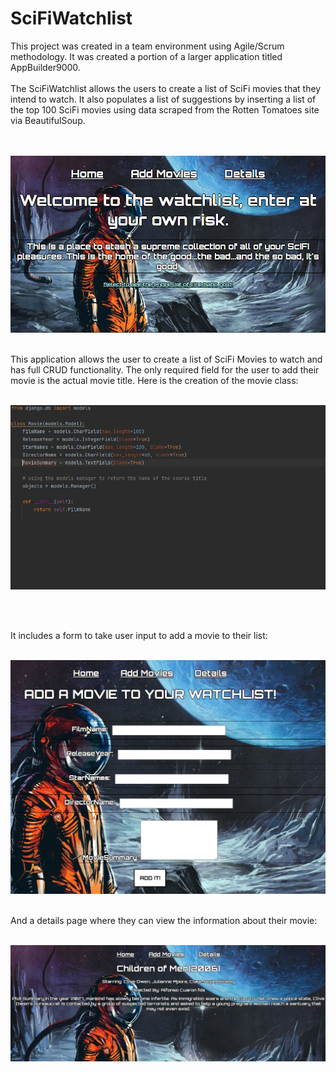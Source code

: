 # SciFiWatchlist
This project was created in a team environment using Agile/Scrum methodology.
It was created a portion of a larger application titled AppBuilder9000.<br>
<br>
The SciFiWatchlist allows the users to create a list of SciFi movies that they intend to watch. It also populates a list of suggestions by inserting a list of the top 100 SciFi movies using data scraped from the Rotten Tomatoes site via BeautifulSoup.
<br>
<br><br>

![image of home screen](https://github.com/barnettbrittanym/SciFiWatchlist/blob/main/SciFiWatchlist/SciFiWatchlist/SciFiWatchlistImages/SciFiWatchlistHomeScreen.PNG)
<br>
<br>

This application allows the user to create a list of SciFi Movies to watch and has full CRUD functionality.
The only required field for the user to add their movie is the actual movie title. Here is the creation of the movie class:
<br>
<br>

![image of home screen](https://github.com/barnettbrittanym/SciFiWatchlist/blob/main/SciFiWatchlist/SciFiWatchlist/SciFiWatchlistImages/SciFiWatchlistModels.PNG)

<br>
<br>

It includes a form to take user input to add a movie to their list:
<br>
<br>

![image of home screen](https://github.com/barnettbrittanym/SciFiWatchlist/blob/main/SciFiWatchlist/SciFiWatchlist/SciFiWatchlistImages/SciFiWatchlistAdd.PNG)
<br>
<br>

And a details page where they can view the information about their movie:
<br>
<br>

![image of home screen](https://github.com/barnettbrittanym/SciFiWatchlist/blob/main/SciFiWatchlist/SciFiWatchlist/SciFiWatchlistImages/SciFiWatchlistDetailsPage.PNG)


